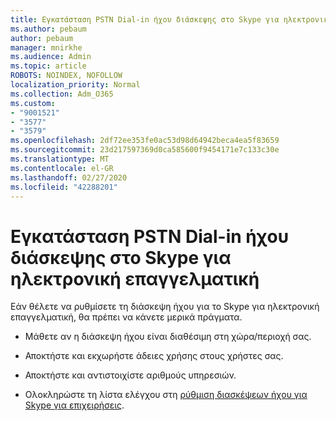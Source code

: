 ```yaml
---
title: Εγκατάσταση PSTN Dial-in ήχου διάσκεψης στο Skype για ηλεκτρονική επαγγελματική
ms.author: pebaum
author: pebaum
manager: mnirkhe
ms.audience: Admin
ms.topic: article
ROBOTS: NOINDEX, NOFOLLOW
localization_priority: Normal
ms.collection: Adm_O365
ms.custom:
- "9001521"
- "3577"
- "3579"
ms.openlocfilehash: 2df72ee353fe0ac53d98d64942beca4ea5f83659
ms.sourcegitcommit: 23d217597369d0ca585600f9454171e7c133c30e
ms.translationtype: MT
ms.contentlocale: el-GR
ms.lasthandoff: 02/27/2020
ms.locfileid: "42288201"
---
```

# <a name="setup-pstn-dial-in-audio-conferencing-in-skype-for-business-online"></a>Εγκατάσταση PSTN Dial-in ήχου διάσκεψης στο Skype για ηλεκτρονική επαγγελματική

Εάν θέλετε να ρυθμίσετε τη διάσκεψη ήχου για το Skype για ηλεκτρονική επαγγελματική, θα πρέπει να κάνετε μερικά πράγματα. 

- Μάθετε αν η διάσκεψη ήχου είναι διαθέσιμη στη χώρα/περιοχή σας.

- Αποκτήστε και εκχωρήστε άδειες χρήσης στους χρήστες σας.

- Αποκτήστε και αντιστοιχίστε αριθμούς υπηρεσιών.

- Ολοκληρώστε τη λίστα ελέγχου στη [ρύθμιση διασκέψεων ήχου για Skype για επιχειρήσεις](https://docs.microsoft.com/SkypeForBusiness/audio-conferencing-in-office-365/set-up-audio-conferencing).
